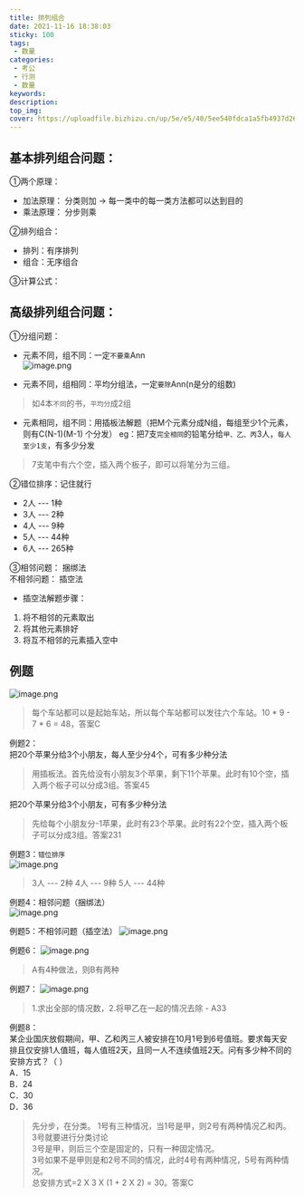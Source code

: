 ```yaml
---
title: 排列组合
date: 2021-11-16 18:38:03
sticky: 100
tags:
 - 数量
categories:
 - 考公
 - 行测
 - 数量
keywords:
description:
top_img:
cover: https://uploadfile.bizhizu.cn/up/5e/e5/40/5ee540fdca1a5fb4937d26286decda12.jpg
---
```

## 基本排列组合问题：
①两个原理：  
* 加法原理： 分类则加 -> 每一类中的每一类方法都可以达到目的  
* 乘法原理： 分步则乘

②排列组合：  
* 排列：有序排列  
* 组合：无序组合

③计算公式：

## 高级排列组合问题：
①分组问题：  
* 元素不同，组不同：一定`不要乘`Ann  
![image.png](http://tva1.sinaimg.cn/large/005SoUZ5ly1gwhezrjrzkj30gl09xjti.jpg)

* 元素不同，组相同：平均分组法，一定`要除`Ann(n是分的组数) 
> 如4本`不同`的书，`平均分`成2组

* 元素相同，组不同：用插板法解题（把M个元素分成N组，每组至少1个元素，则有C(N-1)(M-1) 个分发）
eg：把7支`完全相同`的铅笔分给`甲、乙、丙`3人，`每人至少1支`，有多少分发
> 7支笔中有六个空，插入两个板子，即可以将笔分为三组。

②错位排序：记住就行  
* 2人 --- 1种
* 3人 --- 2种  
* 4人 --- 9种  
* 5人 --- 44种
* 6人 --- 265种

③相邻问题： 捆绑法  
不相邻问题： 插空法  

* 插空法解题步骤：  
 1. 将不相邻的元素取出   
 2. 将其他元素排好  
 3. 将互不相邻的元素插入空中

## 例题

![image.png](http://tva1.sinaimg.cn/large/005SoUZ5ly1gwhdhl1qjxj30kb05j41a.jpg)

> 每个车站都可以是起始车站，所以每个车站都可以发往六个车站。10 * 9 - 7 * 6 = 48，答案C

例题2：  
把20个苹果分给3个小朋友，每人至少分4个，可有多少种分法  
> 用插板法。首先给没有小朋友3个苹果，剩下11个苹果。此时有10个空，插入两个板子可以分成3组。答案45

把20个苹果分给3个小朋友，可有多少种分法  
> 先给每个小朋友分-1苹果，此时有23个苹果。此时有22个空，插入两个板子可以分成3组。答案231

例题3：`错位排序`  
![image.png](http://tva1.sinaimg.cn/large/005SoUZ5ly1gwhgbpt4b4j310c06cjtd.jpg)
> 3人 --- 2种  4人 --- 9种  5人 --- 44种

例题4：相邻问题（捆绑法）  
![image.png](http://tva1.sinaimg.cn/large/005SoUZ5ly1gwhgl6qb19j30kz07hwhv.jpg)

例题5：不相邻问题（插空法）
![image.png](http://tva1.sinaimg.cn/large/005SoUZ5ly1gwi6ihtnrdj310e0ipjyo.jpg)

例题6：
![image.png](http://tva1.sinaimg.cn/large/005SoUZ5ly1gwi66r3ydnj30yb0ecgqd.jpg)

> A有4种做法，则B有两种

例题7：
![image.png](http://tva1.sinaimg.cn/large/005SoUZ5ly1gwi6c68zbjj31180ab7da.jpg)

> 1.求出全部的情况数，2.将甲乙在一起的情况去除 - A33

例题8：  
某企业国庆放假期间，甲、乙和丙三人被安排在10月1号到6号值班。要求每天安排且仅安排1人值班，每人值班2天，且同一人不连续值班2天。问有多少种不同的安排方式？（    ）  
A．15  
B．24  
C．30  
D．36

> 先分步，在分类。
1号有三种情况，当1号是甲，则2号有两种情况乙和丙。  
3号就要进行分类讨论  
3号是甲，则后三个空是固定的，只有一种固定情况。  
3号如果不是甲则是和2号不同的情况，此时4号有两种情况，5号有两种情况。  
总安排方式=2 X 3 X (1 + 2 X 2) = 30。答案C